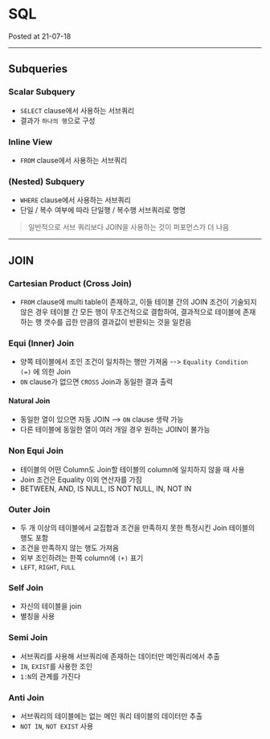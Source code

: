 # SQL

Posted at 21-07-18

---

## Subqueries

### Scalar Subquery

- `SELECT` clause에서 사용하는 서브쿼리
- 결과가 `하나의 행`으로 구성

### Inline View

- `FROM` clause에서 사용하는 서브쿼리

### (Nested) Subquery

- `WHERE` clause에서 사용하는 서브쿼리
- 단일 / 복수 여부에 따라 단일행 / 복수행 서브쿼리로 명명

> 일반적으로 서브 쿼리보다 JOIN을 사용하는 것이 퍼포먼스가 더 나음

---

## JOIN

### Cartesian Product (Cross Join)

- `FROM` clause에 multi table이 존재하고, 이들 테이블 간의 JOIN 조건이 기술되지 않은 경우 테이블 간 모든 행이 무조건적으로 결합하여, 결과적으로 테이블에 존재하는 행 갯수를 곱한 만큼의 결과값이 반환되는 것을 일컫음

### Equi (Inner) Join

- 양쪽 테이블에서 조인 조건이 일치하는 행만 가져옴
--> `Equality Condition (=)` 에 의한 Join
- `ON` clause가 없으면 `CROSS` Join과 동일한 결과 출력

#### Natural Join

- 동일한 열이 있으면 자동 JOIN --> `ON` clause 생략 가능
- 다른 테이블에 동일한 열이 여러 개일 경우 원하는 JOIN이 불가능

### Non Equi Join

- 테이블의 어떤 Column도 Join할 테이블의 column에 일치하지 않을 때 사용
- Join 조건은 Equality 이외 연산자를 가짐
- BETWEEN, AND, IS NULL, IS NOT NULL, IN, NOT IN

### Outer Join

- 두 개 이상의 테이블에서 교집합과 조건을 만족하지 못한 특정시킨 Join 테이블의 행도 포함
- 조건을 만족하지 않는 행도 가져옴
- 외부 조인하려는 한쪽 column에 `(+)` 표기
- `LEFT`, `RIGHT`, `FULL`

### Self Join

- 자신의 테이블을 join
- 별칭을 사용

### Semi Join

- 서브쿼리를 사용해 서브쿼리에 존재하는 데이터만 메인쿼리에서 추출
- `IN`, `EXIST`를 사용한 조인
- `1:N`의 관계를 가진다

### Anti Join

- 서브쿼리의 테이블에는 없는 메인 쿼리 테이블의 데이터만 추출
- `NOT IN`, `NOT EXIST` 사용